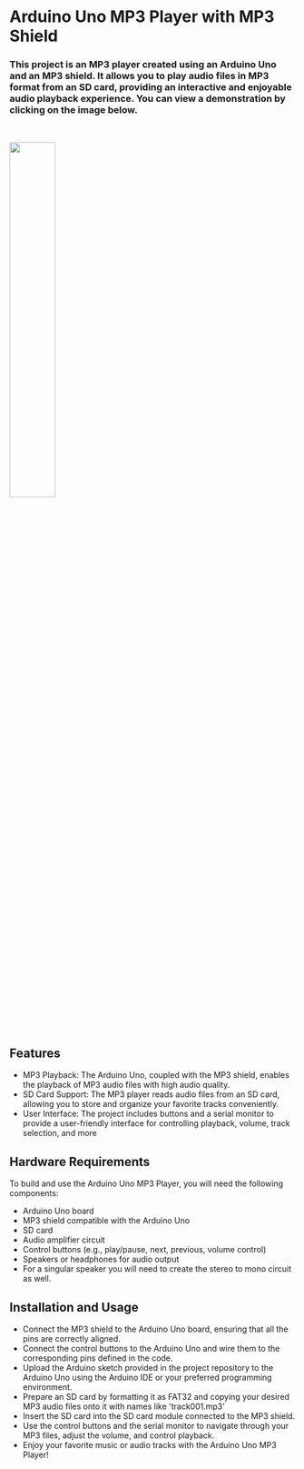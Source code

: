 # Arduino Uno MP3 Player with MP3 Shield
### This project is an MP3 player created using an Arduino Uno and an MP3 shield. It allows you to play audio files in MP3 format from an SD card, providing an interactive and enjoyable audio playback experience. You can view a demonstration by clicking on the image below.

<br>

[<img src="https://img.youtube.com/vi/W-WYVrsH0HQ/hqdefault.jpg" width="40%">](https://www.youtube.com/watch?v=W-WYVrsH0HQ)

## Features
- MP3 Playback: The Arduino Uno, coupled with the MP3 shield, enables the playback of MP3 audio files with high audio quality.
- SD Card Support: The MP3 player reads audio files from an SD card, allowing you to store and organize your favorite tracks conveniently.
- User Interface: The project includes buttons and a serial monitor to provide a user-friendly interface for controlling playback, volume, track selection, and more

## Hardware Requirements
To build and use the Arduino Uno MP3 Player, you will need the following components:
- Arduino Uno board
- MP3 shield compatible with the Arduino Uno
- SD card
- Audio amplifier circuit
- Control buttons (e.g., play/pause, next, previous, volume control)
- Speakers or headphones for audio output
- For a singular speaker you will need to create the stereo to mono circuit as well.

## Installation and Usage
- Connect the MP3 shield to the Arduino Uno board, ensuring that all the pins are correctly aligned.
- Connect the control buttons to the Arduino Uno and wire them to the corresponding pins defined in the code.
- Upload the Arduino sketch provided in the project repository to the Arduino Uno using the Arduino IDE or your preferred programming environment.
- Prepare an SD card by formatting it as FAT32 and copying your desired MP3 audio files onto it with names like 'track001.mp3'
- Insert the SD card into the SD card module connected to the MP3 shield.
- Use the control buttons and the serial monitor to navigate through your MP3 files, adjust the volume, and control playback.
- Enjoy your favorite music or audio tracks with the Arduino Uno MP3 Player!

